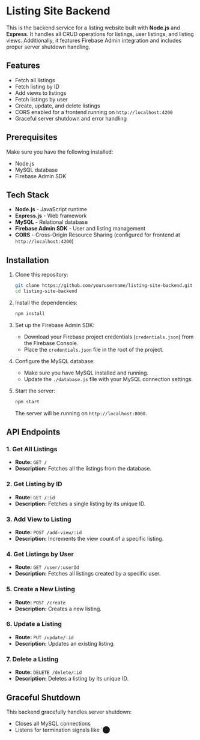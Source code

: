 # Listing Site Backend

This is the backend service for a listing website built with **Node.js** and **Express**. It handles all CRUD operations for listings, user listings, and listing views. Additionally, it features Firebase Admin integration and includes proper server shutdown handling.

## Features

- Fetch all listings
- Fetch listing by ID
- Add views to listings
- Fetch listings by user
- Create, update, and delete listings
- CORS enabled for a frontend running on `http://localhost:4200`
- Graceful server shutdown and error handling

## Prerequisites

Make sure you have the following installed:

- Node.js
- MySQL database
- Firebase Admin SDK

## Tech Stack

- **Node.js** - JavaScript runtime
- **Express.js** - Web framework
- **MySQL** - Relational database
- **Firebase Admin SDK** - User and listing management
- **CORS** - Cross-Origin Resource Sharing (configured for frontend at `http://localhost:4200`)

## Installation

1. Clone this repository:

    ```bash
    git clone https://github.com/yourusername/listing-site-backend.git
    cd listing-site-backend
    ```

2. Install the dependencies:

    ```bash
    npm install
    ```

3. Set up the Firebase Admin SDK:
   - Download your Firebase project credentials (`credentials.json`) from the Firebase Console.
   - Place the `credentials.json` file in the root of the project.

4. Configure the MySQL database:
   - Make sure you have MySQL installed and running.
   - Update the `./database.js` file with your MySQL connection settings.

5. Start the server:

    ```bash
    npm start
    ```

   The server will be running on `http://localhost:8000`.

## API Endpoints

### 1. Get All Listings

- **Route:** `GET /`
- **Description:** Fetches all the listings from the database.
  
### 2. Get Listing by ID

- **Route:** `GET /:id`
- **Description:** Fetches a single listing by its unique ID.
  
### 3. Add View to Listing

- **Route:** `POST /add-view/:id`
- **Description:** Increments the view count of a specific listing.

### 4. Get Listings by User

- **Route:** `GET /user/:userId`
- **Description:** Fetches all listings created by a specific user.

### 5. Create a New Listing

- **Route:** `POST /create`
- **Description:** Creates a new listing.

### 6. Update a Listing

- **Route:** `PUT /update/:id`
- **Description:** Updates an existing listing.

### 7. Delete a Listing

- **Route:** `DELETE /delete/:id`
- **Description:** Deletes a listing by its unique ID.

## Graceful Shutdown

This backend gracefully handles server shutdown:

- Closes all MySQL connections
- Listens for termination signals like `​⬤
